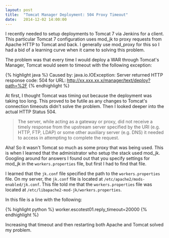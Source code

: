 ```yaml
---
layout: post
title:  "Tomcat Manager Deployment: 504 Proxy Timeout"
date:   2014-12-02 14:00:00
---
```

I recently needed to setup deployments to Tomcat 7 via Jenkins for a client. This particular Tomcat 7 configuration uses mod_jk to proxy requests from Apache HTTP to Tomcat and back. I generally use mod_proxy for this so I had a bid of a learning curve when it came to solving this problem.

The problem was that every time I would deploy a WAR through Tomcat's Manager, Tomcat would seem to timeout with the following exception:

{% highlight java %}
Caused by: java.io.IOException: Server returned HTTP response code: 504 for URL: http://xx.xxx.xx.x/manager/text/deploy?path=%2F
{% endhighlight %}

At first, I thought Tomcat was timing out because the deployment was taking too long. This proved to be futile as any changes to Tomcat's connection timeouts didn't solve the problem. Then I looked deeper into the actual HTTP Status 504.

<blockquote>
The server, while acting as a gateway or proxy, did not receive a timely response from the upstream server specified by the URI (e.g. HTTP, FTP, LDAP) or some other auxiliary server (e.g. DNS) it needed to access in attempting to complete the request.
</blockquote>

Aha! So it wasn't Tomcat so much as some proxy that was being used. This is when I learned that the administrator who setup the stack used mod_jk. Googling around for answers I found out that you specify settings for mod_jk in the `workers.properties` file, but first I had to find that file.

I learned that the `jk.conf` file specified the path to the `workers.properties` file. On my server, the `jk.conf` file is located at `/etc/apache2/mods-enabled/jk.conf`. This file told me that the `workers.properties` file was located at `/etc/libapache2-mod-jk/workers.properties`.

In this file is a line with the following:

{% highlight python %}
worker.escotest01.reply_timeout=20000
{% endhighlight %}

Increasing that timeout and then restarting both Apache and Tomcat solved my problem.




